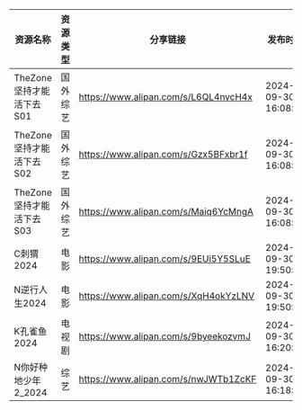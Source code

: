 | 资源名称              | 资源类型 | 分享链接                                 | 发布时间                |
| ----------------- | ---- | ------------------------------------ | ------------------- |
| TheZone坚持才能活下去S01 | 国外综艺 | https://www.alipan.com/s/L6QL4nvcH4x | 2024-09-30 16:08:13 |
| TheZone坚持才能活下去S02 | 国外综艺 | https://www.alipan.com/s/Gzx5BFxbr1f | 2024-09-30 16:08:12 |
| TheZone坚持才能活下去S03 | 国外综艺 | https://www.alipan.com/s/Maiq6YcMngA | 2024-09-30 16:08:15 |
| C刺猬2024           | 电影   | https://www.alipan.com/s/9EUi5Y5SLuE | 2024-09-30 19:50:09 |
| N逆行人生2024         | 电影   | https://www.alipan.com/s/XqH4okYzLNV | 2024-09-30 19:50:11 |
| K孔雀鱼2024          | 电视剧  | https://www.alipan.com/s/9byeekozvmJ | 2024-09-30 16:20:09 |
| N你好种地少年2_2024     | 综艺   | https://www.alipan.com/s/nwJWTb1ZcKF | 2024-09-30 16:18:09 |
